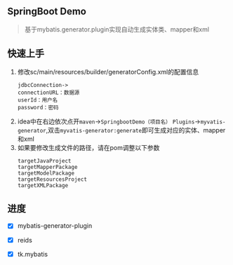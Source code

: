 ## SpringBoot Demo

>基于mybatis.generator.plugin实现自动生成实体类、mapper和xml     

## 快速上手
1. 修改sc/main/resources/builder/generatorConfig.xml的配置信息
    ```
    jdbcConnection->
    connectionURL：数据源
    userId：用户名
    password：密码
    ```
2. idea中在右边依次点开`maven`->`SpringbootDemo（项目名）`
`Plugins`->`myvatis-generator`,双击`myvatis-generator:generate`即可生成对应的实体、mapper和xml
3. 如果要修改生成文件的路径，请在pom调整以下参数
    ```
    targetJavaProject
    targetMapperPackage
    targetModelPackage
    targetResourcesProject
    targetXMLPackage
    ```

## 进度
- [x] mybatis-generator-plugin
- [x] reids
- [x] tk.mybatis



